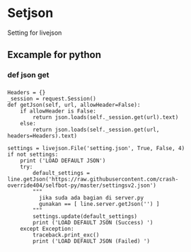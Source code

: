 # Setjson
Setting for livejson


## Excample for python
### def json get
###
    Headers = {}
    _session = request.Session()
    def getJson(self, url, allowHeader=False):
        if allowHeader is False:
            return json.loads(self._session.get(url).text)
        else:
            return json.loads(self._session.get(url, headers=Headers).text)

    settings = livejson.File('setting.json', True, False, 4)
    if not settings:
        print ('LOAD DEFAULT JSON')
        try:
            default_settings = line.getJson('https://raw.githubusercontent.com/crash-override404/selfbot-py/master/settingsv2.json')
            """
              jika suda ada bagian di server.py
              gunakan == [ line.server.getJson('') ]
            """
            settings.update(default_settings)
            print ('LOAD DEFAULT JSON (Success) ')
        except Exception:
            traceback.print_exc()
            print ('LOAD DEFAULT JSON (Failed) ')


